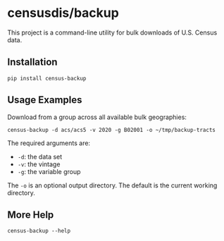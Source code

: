 # censusdis/backup

This project is a command-line utility for bulk downloads of 
U.S. Census data.

## Installation

```shell
pip install census-backup
```

## Usage Examples

Download from a group across all available bulk geographies:

```shell
census-backup -d acs/acs5 -v 2020 -g B02001 -o ~/tmp/backup-tracts
```

The required arguments are:

- `-d`: the data set
- `-v`: the vintage
- `-g`: the variable group

The `-o` is an optional output directory. The default is the current working
directory.

## More Help

```shell
census-backup --help
```